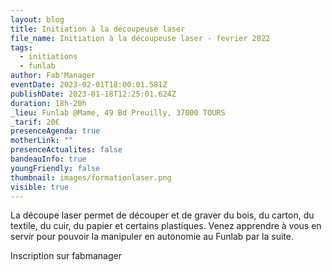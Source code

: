 ```yaml
---
layout: blog
title: Initiation à la découpeuse laser
file_name: Initiation à la découpeuse laser - fevrier 2022
tags:
  - initiations
  - funlab
author: Fab'Manager
eventDate: 2023-02-01T18:00:01.581Z
publishDate: 2023-01-18T12:25:01.624Z
duration: 18h-20h
_lieu: Funlab @Mame, 49 Bd Preuilly, 37000 TOURS
_tarif: 20€
presenceAgenda: true
motherLink: ""
presenceActualites: false
bandeauInfo: true
youngFriendly: false
thumbnail: images/formationlaser.png
visible: true
---
```

La découpe laser permet de découper et de graver du bois, du carton, du textile, du cuir, du papier et certains plastiques. Venez apprendre à vous en servir pour pouvoir la manipuler en autonomie au Funlab par la suite.

Inscription sur fabmanager